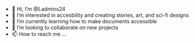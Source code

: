 - 👋 Hi, I’m @Ladmins24
- 👀 I’m interested in accesbility and creating stories, art, and sci-fi designs
- 🌱 I’m currently learning how to make documents accessible
- 💞️ I’m looking to collaborate on new projects
- 📫 How to reach me ...

<!---
Ladmins24/Ladmins24 is a ✨ special ✨ repository because its `README.md` (this file) appears on your GitHub profile.
You can click the Preview link to take a look at your changes.
--->
